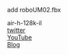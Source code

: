 add roboUM02.fbx
  
  
air-h-128k-il  
[twitter](https://twitter.com/air_h_128k_ili)  
[YouTube](https://www.youtube.com/channel/UCdHpJBlXgqo9oGwjYMC6IeQ)  
[Blog](https://phazor.info/air/)  
